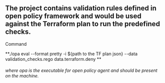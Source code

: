 ## The project contains validation rules defined in open policy framework and would be used against the Terraform plan to run the predefined checks.

Command

**./opa eval --format pretty -i ${path to the TF plan json} --data validation_checks.rego data.terraform.deny **

###### where opa is the executable for open policy agent and should be present on the machine.

